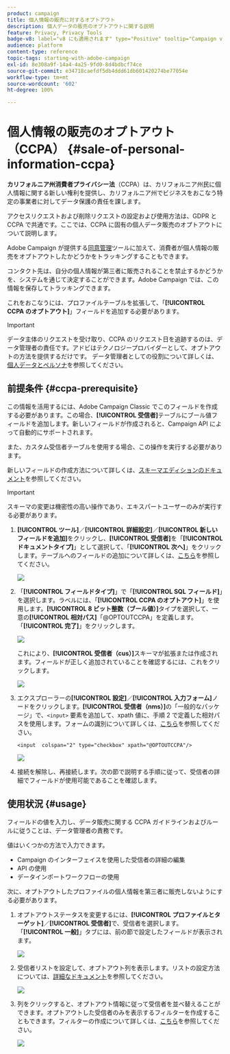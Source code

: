 ```yaml
---
product: campaign
title: 個人情報の販売に対するオプトアウト
description: 個人データの販売のオプトアウトに関する説明
feature: Privacy, Privacy Tools
badge-v8: label="v8 にも適用されます" type="Positive" tooltip="Campaign v8 にも適用されます"
audience: platform
content-type: reference
topic-tags: starting-with-adobe-campaign
exl-id: 8e308a9f-14a4-4a25-9fd0-8d4bdbcf74ce
source-git-commit: e34718caefdf5db4ddd61db601420274be77054e
workflow-type: tm+mt
source-wordcount: '602'
ht-degree: 100%

---
```


# 個人情報の販売のオプトアウト（CCPA） {#sale-of-personal-information-ccpa}



**カリフォルニア州消費者プライバシー法**（CCPA）は、カリフォルニア州民に個人情報に関する新しい権利を提供し、カリフォルニア州でビジネスをおこなう特定の事業者に対してデータ保護の責任を課します。

アクセスリクエストおよび削除リクエストの設定および使用方法は、GDPR と CCPA で共通です。ここでは、CCPA に固有の個人データ販売のオプトアウトについて説明します。

Adobe Campaign が提供する[同意管理](privacy-management.md#consent-management)ツールに加えて、消費者が個人情報の販売をオプトアウトしたかどうかをトラッキングすることもできます。

コンタクト先は、自分の個人情報が第三者に販売されることを禁止するかどうかを、システムを通じて決定することができます。Adobe Campaign では、この情報を保存してトラッキングできます。

これをおこなうには、プロファイルテーブルを拡張して、「**[!UICONTROL CCPA のオプトアウト]**」フィールドを追加する必要があります。

>[!IMPORTANT]
>
>データ主体のリクエストを受け取り、CCPA のリクエスト日を追跡するのは、データ管理者の責任です。アドビはテクノロジープロバイダーとして、オプトアウトの方法を提供するだけです。 データ管理者としての役割について詳しくは、[個人データとペルソナ](privacy-and-recommendations.md#personal-data)を参照してください。

## 前提条件 {#ccpa-prerequisite}

この情報を活用するには、Adobe Campaign Classic でこのフィールドを作成する必要があります。この場合、**[!UICONTROL 受信者]**&#x200B;テーブルにブール値フィールドを追加します。新しいフィールドが作成されると、Campaign API によって自動的にサポートされます。

また、カスタム受信者テーブルを使用する場合、この操作を実行する必要があります。

新しいフィールドの作成方法について詳しくは、[スキーマエディションのドキュメント](../../configuration/using/about-schema-edition.md)を参照してください。

>[!IMPORTANT]
>
>スキーマの変更は機密性の高い操作であり、エキスパートユーザーのみが実行する必要があります。

1. **[!UICONTROL ツール]**／**[!UICONTROL 詳細設定]**／**[!UICONTROL 新しいフィールドを追加]**&#x200B;をクリックし、**[!UICONTROL 受信者]**&#x200B;を「**[!UICONTROL ドキュメントタイプ]**」として選択して、「**[!UICONTROL 次へ]**」をクリックします。テーブルへのフィールドの追加について詳しくは、[こちら](../../configuration/using/new-field-wizard.md)を参照してください。

   ![](assets/privacy-ccpa-1.png)

1. 「**[!UICONTROL フィールドタイプ]**」で「**[!UICONTROL SQL フィールド]**」を選択します。ラベルには、「**[!UICONTROL CCPA のオプトアウト]**」を使用します。**[!UICONTROL 8 ビット整数（ブール値）]**&#x200B;タイプを選択して、一意の&#x200B;**[!UICONTROL 相対パス]**「@OPTOUTCCPA」を定義します。「**[!UICONTROL 完了]**」をクリックします。

   ![](assets/privacy-ccpa-2.png)

   これにより、**[!UICONTROL 受信者（cus）]**&#x200B;スキーマが拡張または作成されます。フィールドが正しく追加されていることを確認するには、これをクリックします。

   ![](assets/privacy-ccpa-3.png)

1. エクスプローラーの&#x200B;**[!UICONTROL 設定]**／**[!UICONTROL 入力フォーム]**&#x200B;ノードをクリックします。**[!UICONTROL 受信者（nms）]**&#x200B;の「一般的なパッケージ」で、`<input>` 要素を追加して、xpath 値に、手順 2 で定義した相対パスを使用します。フォームの識別について詳しくは、[こちら](../../configuration/using/identifying-a-form.md)を参照してください。

   ```
   <input  colspan="2" type="checkbox" xpath="@OPTOUTCCPA"/>
   ```

   ![](assets/privacy-ccpa-4.png)

1. 接続を解除し、再接続します。次の節で説明する手順に従って、受信者の詳細でフィールドが使用可能であることを確認します。

## 使用状況 {#usage}

フィールドの値を入力し、データ販売に関する CCPA ガイドラインおよびルールに従うことは、データ管理者の責務です。

値はいくつかの方法で入力できます。

* Campaign のインターフェイスを使用した受信者の詳細の編集
* API の使用
* データインポートワークフローの使用

次に、オプトアウトしたプロファイルの個人情報を第三者に販売しないようにする必要があります。

1. オプトアウトステータスを変更するには、**[!UICONTROL プロファイルとターゲット]**／**[!UICONTROL 受信者]**&#x200B;で、受信者を選択します。「**[!UICONTROL 一般]**」タブには、前の節で設定したフィールドが表示されます。

   ![](assets/privacy-ccpa-5.png)

1. 受信者リストを設定して、オプトアウト列を表示します。リストの設定方法については、[詳細なドキュメント](../../platform/using/adobe-campaign-workspace.md#configuring-lists)を参照してください。

   ![](assets/privacy-ccpa-6.png)

1. 列をクリックすると、オプトアウト情報に従って受信者を並べ替えることができます。オプトアウトした受信者のみを表示するフィルターを作成することもできます。フィルターの作成について詳しくは、[こちら](../../platform/using/creating-filters.md)を参照してください。

   ![](assets/privacy-ccpa-7.png)

